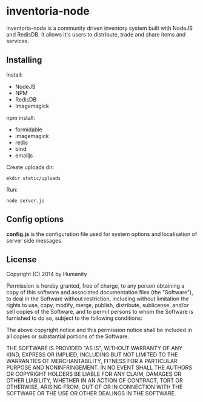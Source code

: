 inventoria-node
===============

inventoria-node is a community driven inventory system built with NodeJS and RedisDB. It allows it's users to distribute, trade and share items and services.


Installing
------------

Install:

* NodeJS
* NPM
* RedisDB
* Imagemagick

npm install:

* formidable
* imagemagick
* redis
* bind
* emailjs

Create uploads dir:

    mkdir static/uploads

Run:

    node server.js

Config options
--------------

**config.js** is the configuration file used for system options and localisation of server side messages.


License
-------

Copyright (C) 2014 by Humanity 

Permission is hereby granted, free of charge, to any person obtaining a copy
of this software and associated documentation files (the "Software"), to deal
in the Software without restriction, including without limitation the rights
to use, copy, modify, merge, publish, distribute, sublicense, and/or sell
copies of the Software, and to permit persons to whom the Software is
furnished to do so, subject to the following conditions:

The above copyright notice and this permission notice shall be included in
all copies or substantial portions of the Software.

THE SOFTWARE IS PROVIDED "AS IS", WITHOUT WARRANTY OF ANY KIND, EXPRESS OR
IMPLIED, INCLUDING BUT NOT LIMITED TO THE WARRANTIES OF MERCHANTABILITY,
FITNESS FOR A PARTICULAR PURPOSE AND NONINFRINGEMENT. IN NO EVENT SHALL THE
AUTHORS OR COPYRIGHT HOLDERS BE LIABLE FOR ANY CLAIM, DAMAGES OR OTHER
LIABILITY, WHETHER IN AN ACTION OF CONTRACT, TORT OR OTHERWISE, ARISING FROM,
OUT OF OR IN CONNECTION WITH THE SOFTWARE OR THE USE OR OTHER DEALINGS IN
THE SOFTWARE.
